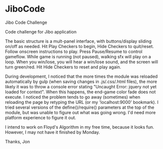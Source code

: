 # JiboCode
Jibo Code Challenge

Code challenge for Jibo application

The basic structure is a mult-panel interface, with buttons/display sliding on/off as needed. Hit Play Checkers to begin, Hide Checkers to quit/reset. Follow onscreen instructions to play. Press Pause/Resume to control gameflow. While game is running (not paused), walking sfx will play on a loop. When you win/lose, you will hear a win/lose sound, and the screen will turn green/red. Hit Hide Checkers to reset and play again.

During development, I noticed that the more times the module was reloaded automatically by gulp (when saving changes in .js/.css/.html files), the more likely it was to throw a console error stating "Uncaught Error: jquery not yet loaded for context". When this happens, the end-game color fade does not execute. I noticed the problem tends to go away (sometimes) when reloading the page by retyping the URL (or my 'localhost:9000' bookmark). I tried several versions of the define()/require() parameters at the top of the module, but was unable to figure out what was going wrong. I'd need more platform experience to figure it out.

I intend to work on Floyd's Algorithm in my free time, because it looks fun. However, I may not have it finished by Monday.

Thanks, Jon

